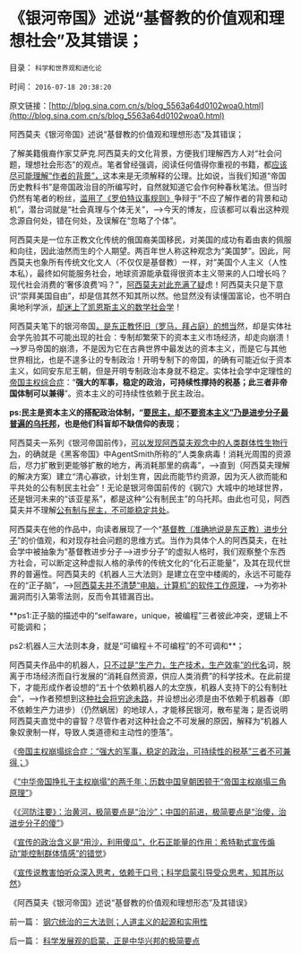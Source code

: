 # 《银河帝国》述说“基督教的价值观和理想社会”及其错误；

目录： `科学和世界观和进化论` 

时间： `2016-07-18 20:38:20` 

原文链接：[http://blog.sina.com.cn/s/blog_5563a64d0102woa0.html](http://blog.sina.com.cn/s/blog_5563a64d0102woa0.html)

阿西莫夫《银河帝国》述说“基督教的价值观和理想形态”及其错误；

了解美籍俄裔作家艾萨克.阿西莫夫的文化背景，方便我们理解西方人对“社会问题，理想社会形态”的观点。笔者曾经强调，阅读任何值得你重视的书籍，都[应该尽可能理解“作者的背景”，](../../../2010/2/5/阅读历史要明白作者背后的利益.md)这本来是无须解释的公理。比如说，当我们知道“帝国历史教科书”是帝国政治目的所编写时，自然就知道它会作何种春秋笔法。但当时仍然有笔者的粉丝，[滥用了《罗伯特议事规则》](../../../2014/9/6/《罗伯特议事规则》是左棍的“我非要跟你决斗”的真理吗？.md)争辩于“不应了解作者的背景和动机”，潜台词就是“社会真理与个体无关”，——>今天的博友，应该都可以看出这种观念源自何处，错在何处，及误解在“忽略了个体”。

阿西莫夫是一位东正教文化传统的俄国裔美国移民，对美国的成功有着由衷的佩服和向往，因此油然而生的个人期望。两百年世人称这种观念为“美国梦”。因此，阿西莫夫也象所有传统文化文人（不仅仅是基督教）一样，对“美国个人主义（人性本私），最终如何能服务社会，地球资源能承载得很资本主义带来的人口增长吗？现代社会消费的‘奢侈浪费’吗？”，[阿西莫夫对此充满了疑](../../../2016/7/8/全部诺贝尔（经济学奖＋文学奖），比不上一个阿西莫夫；.md)虑！阿西莫夫只是下意识“崇拜美国自由”，却是信其然不知其所以然。他显然没有读懂国富论，也不明白奥地利学派，[却迷上了凯恩斯主义的数学社会学](../../../2011/2/8/为什么引入数学的“经济学”都是伪科学？.md)！

阿西莫夫笔下的银河帝国[，是东正教怀旧（罗马，拜占庭）的想当](../../../2016/7/7/《银河帝国》导读，阿西莫夫的文化背景.md)然，却是实体社会学先验其不可能出现的社会：专制却繁荣下的资本主义市场经济，却走向崩溃！——>罗马帝国的崩溃，不是因为它在古典世界中最发达的资本主义，而是它与其他世界相比，也是不遑多让的专制政治！开明专制下的帝国，的确有可能近似于资本主义，如同安东尼王朝，但是开明专制政治本身就不稳定。实体社会学中定理性的[帝国主权综合症](http://blog.sina.com.cn/s/blog_5563a64d0102wnuj.html)：“**强大的军事，稳定的政治，可持续性撑持的税基；此三者非帝国体制可以兼得**”。资本主义的可持续性依赖于民主政治。

**ps:民主是资本主义的搭配政治体制，“[要民主，却不要资本主义”乃是进步分子最普遍的乌托邦](../../../2012/10/24/公有制民主中的反腐败，革命和改朝换代；.md)，也是他们科盲却不缺信仰的表现**；

阿西莫夫一系列《银河帝国前传》，[可以发现阿西莫夫观念中的人类群体性生物行为](../../../2011/2/15/社会性生物客观存在，和进化论.md)，的确就是《黑客帝国》中AgentSmith所称的“人类象病毒！消耗光周围的资源后，尽力扩散到更能够扩散的地方，再消耗那里的病毒”，——>直到（阿西莫夫理解的解决方案）建立“清心寡欲，计划生育，因此而能节约资源，因为灭人欲而能和平共处的公有制民主社会”！无论是银河帝国前传的《钢穴》大城中的地球世界，还是银河未来的“该亚星系”，都是这种“公有制民主”的乌托邦。由此也可见，阿西莫夫并不理解[公有制与民主，不可能稳定共处](../../../2016/2/17/“多数人暴政＝公有制民主＝人民民主专政”是较坏的专制；.md)。

阿西莫夫在他的作品中，向读者展现了一个“[基督教（准确地说是东正教）进步分子](../../../2015/4/26/基督教文化的愚昧信念，导致对美国的顽固偏见；.md)”的价值观，和对现存社会问题的思维方式。当作为具体个人的阿西莫夫，在社会学中被抽象为“基督教进步分子——>进步分子”的虚拟人格时，我们观察整个东西方社会，可以断定这种虚拟人格的承传的传统文化的“化石正能量”，及其在现代世界的普遍性。阿西莫夫的《机器人三大法则》是建立在空中楼阁的，永远不可能存在的“正子脑”，——>[阿西莫夫并不清楚“电脑，计算机”的软件工作原理](../../../2013/12/25/人类的世界观不以逻辑形态记忆，人与人凭借逻辑结构沟通.md)，——>为弥补漏洞而引入第零法则，反而令其错漏百出。

**ps1:正子脑的描述中的“selfaware，unique，被编程”三者彼此冲突，逻辑上不可能调和；

ps2:机器人三大法则本身，就是“可编程＋不可编程”的不可调和**；

阿西莫夫作品中的机器人，[只不过是“生产力，生产技术，生产效率”的代名](../../../2011/5/1/生产力不是财富，产能过剩是巨大浪费.md)词，脱离于市场经济而自行发展的“消耗自然资源，供应人类消费”的科学技术。在此前提下，才能形成作者设想的“五十个依赖机器人的太空族，机器人支持下的公有制社会”，——>作者预想到这[种社会将穷途未路](../../../2013/1/6/公有制必然灭亡的自然科学原理.md)，并设想出必须是由不依赖于机器春（即不依赖生产力进步）（仍然蜗居）的地球人，才能移民银河，散布星海；是否说明阿西莫夫直觉中的睿智？尽管作者对这种社会之不可发展的原因，解释为“机器人象奴隶制一样，导致人类道德和主动性的堕落”。

《[帝国主权崩塌综合症：“强大的军事，稳定的政治，可持续性的税基”三者不可兼得；](http://blog.sina.com.cn/s/blog_5563a64d0102wnuj.html)》

《[“中华帝国挣扎于主权崩塌”的两千年；历数中国皇朝困顿于“帝国主权崩塌三角原理”](../../../2016/7/14/中国与“帝国主权崩塌综合症”殊死搏斗的两千年历史.md)》

《[《河防注要》：治黄河，极简要点是“治沙”；](../../../2016/7/15/社会前进的极简要点“治河，先治沙；兴国，先治傻”.md)[中国的前进，极简要点是“治傻，治进步分子的傻”](../../../2016/7/15/社会前进的极简要点“治河，先治沙；兴国，先治傻”.md)》

《[宣传的政治含义是“用沙，利用傻瓜”，化石正能量的作用：希特勒式宣传煽动“能控制群体情感”的错觉](../../../2016/7/16/宣传的政治含义是“用沙，利用傻瓜，挖掘化石正能量”.md)》

《[宣传说教害怕听众深入思考，依赖于口号；科学启蒙引导受众思考，知其所以然](../../../2016/7/17/科学发展观的启蒙，正是中华兴邦的极简要点.md)》

《阿西莫夫《银河帝国》述说“基督教的价值观和理想形态”及其错误》

前一篇： [钢穴统治的三大法则；人道主义的起源和实用性](../../../2016/7/29/钢穴统治的三大法则；人道主义的起源和实用性.md)

后一篇： [科学发展观的启蒙，正是中华兴邦的极简要点](../../../2016/7/17/科学发展观的启蒙，正是中华兴邦的极简要点.md)

